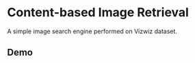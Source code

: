 # Content-based Image Retrieval
A simple image search engine performed on Vizwiz dataset.
## **Demo**

